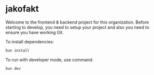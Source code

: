 # jakofakt

Welcome to the frontend & backend project for this organization. Before starting to develop, you need to setup your project and also you need to ensure you have working Git.

To install dependencies:

```bash
bun install
```

To run with developer mode, use command:

```bash
bun dev
```